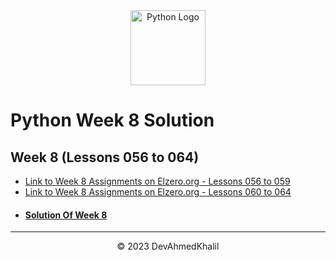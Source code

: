<div align="center">
  <img src="https://upload.wikimedia.org/wikipedia/commons/thumb/c/cf/Python_logo_51.svg/750px-Python_logo_51.svg.png?20210510195343" alt="Python Logo" width="120" height="120">
</div>


# Python Week 8 Solution

## Week 8 (Lessons 056 to 064)

- [Link to Week 8 Assignments on Elzero.org - Lessons 056 to 059](https://elzero.org/python-assignments-lesson-from-56-to-59/)
- [Link to Week 8 Assignments on Elzero.org - Lessons 060 to 064](https://elzero.org/python-assignments-lesson-from-60-to-64/)
- #### [Solution Of Week 8](https://github.com/DevAhmedKhalil/Elzero-Python-Assignments/tree/week8)

---
<div align="center">
  &copy; 2023 DevAhmedKhalil
</div>
